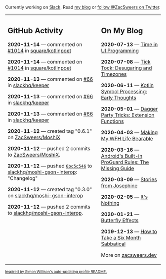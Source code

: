 Currently working on [Slack](https://slack.com/). Read [my blog](https://zacsweers.dev/) or [follow @ZacSweers on Twitter](https://twitter.com/ZacSweers).

<table><tr><td valign="top" width="60%">

## GitHub Activity
<!-- githubActivity starts -->
**2020-11-14** — commented on [#1014](https://github.com/square/kotlinpoet/issues/1014#issuecomment-727280523) in [square/kotlinpoet](https://api.github.com/repos/square/kotlinpoet)

**2020-11-14** — commented on [#1014](https://github.com/square/kotlinpoet/issues/1014#issuecomment-727261853) in [square/kotlinpoet](https://api.github.com/repos/square/kotlinpoet)

**2020-11-13** — commented on [#66](https://github.com/slackhq/keeper/issues/66#issuecomment-726655598) in [slackhq/keeper](https://api.github.com/repos/slackhq/keeper)

**2020-11-13** — commented on [#66](https://github.com/slackhq/keeper/issues/66#issuecomment-726630846) in [slackhq/keeper](https://api.github.com/repos/slackhq/keeper)

**2020-11-13** — commented on [#66](https://github.com/slackhq/keeper/issues/66#issuecomment-726627430) in [slackhq/keeper](https://api.github.com/repos/slackhq/keeper)

**2020-11-12** — created tag "0.6.1" on [ZacSweers/MoshiX](https://api.github.com/repos/ZacSweers/MoshiX)

**2020-11-12** — pushed 2 commits to [ZacSweers/MoshiX](https://api.github.com/repos/ZacSweers/MoshiX).

**2020-11-12** — pushed [`0bc5c546`](https://github.com/slackhq/moshi-gson-interop/commit/0bc5c546d46c7429fefb5a27f165e3c6a7a9db4d) to [slackhq/moshi-gson-interop](https://api.github.com/repos/slackhq/moshi-gson-interop): "Changelog"

**2020-11-12** — created tag "0.3.0" on [slackhq/moshi-gson-interop](https://api.github.com/repos/slackhq/moshi-gson-interop)

**2020-11-12** — pushed 2 commits to [slackhq/moshi-gson-interop](https://api.github.com/repos/slackhq/moshi-gson-interop).
<!-- githubActivity ends -->
</td><td valign="top" width="40%">

## On My Blog
<!-- blog starts -->
**2020-07-13** — [Time in UI Programming](https://www.zacsweers.dev/time-in-ui/)

**2020-07-08** — [Tick Tock: Desugaring and Timezones](https://www.zacsweers.dev/ticktock-desugaring-timezones/)

**2020-06-11** — [Kotlin Symbol Processing: Early Thoughts](https://www.zacsweers.dev/kotlin-symbol-processor-early-thoughts/)

**2020-05-01** — [Dagger Party Tricks: Extension Functions](https://www.zacsweers.dev/dagger-party-tricks-extension-functions/)

**2020-04-03** — [Making My WFH Life Bearable](https://www.zacsweers.dev/making-wfh-life-bearable/)

**2020-03-16** — [Android's Built-in ProGuard Rules: The Missing Guide](https://www.zacsweers.dev/android-proguard-rules/)

**2020-03-09** — [Stories from Josephine](https://www.zacsweers.dev/stories-from-josephine/)

**2020-02-05** — [It's Nothing](https://www.zacsweers.dev/its-nothing/)

**2020-01-21** — [Butterfly Effects](https://www.zacsweers.dev/butterfly-effects/)

**2019-12-13** — [How to Take a Six Month Sabbatical](https://www.zacsweers.dev/how-to-take-a-six-month-sabbatical/)
<!-- blog ends -->
More on [zacsweers.dev](https://zacsweers.dev/)
</td></tr></table>

<sub><a href="https://simonwillison.net/2020/Jul/10/self-updating-profile-readme/">Inspired by Simon Willison's auto-updating profile README.</a></sub>